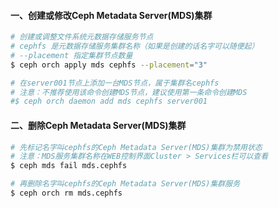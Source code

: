 #### 一、创建或修改Ceph Metadata Server(MDS)集群
```bash
# 创建或调整文件系统元数据存储服务节点
# cephfs 是元数据存储服务集群名称（如果是创建的话名字可以随便起）
# --placement 指定集群节点数量
$ ceph orch apply mds cephfs --placement="3"

# 在server001节点上添加一台MDS节点，属于集群名cephfs
# 注意：不推荐使用该命令创建MDS节点，建议使用第一条命令创建MDS
#$ ceph orch daemon add mds cephfs server001
```

#### 二、删除Ceph Metadata Server(MDS)集群
```bash
# 先标记名字叫cephfs的Ceph Metadata Server(MDS)集群为禁用状态
# 注意：MDS服务集群名称在WEB控制界面Cluster > Services栏可以查看
$ ceph mds fail mds.cephfs

# 再删除名字叫cephfs的Ceph Metadata Server(MDS)集群服务
$ ceph orch rm mds.cephfs
```